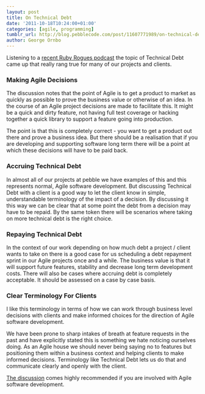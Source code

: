 ```yaml
---
layout: post
title: On Technical Debt
date: '2011-10-18T10:24:00+01:00'
categories: [agile, programming]
tumblr_url: http://blog.pebblecode.com/post/11607771989/on-technical-debt
author: George Ornbo
---
```

<p>Listening to a <a href="http://rubyrogues.com/technical-debt/">recent Ruby Rogues podcast</a> the topic of Technical Debt came up that really rang true for many of our projects and clients.</p>
<h3>Making Agile Decisions</h3>
<p>The discussion notes that the point of Agile is to get a product to market as quickly as possible to prove the business value or otherwise of an idea. In the course of an Agile project decisions are made to facilitate this. It might be a quick and dirty feature, not having full test coverage or hacking together a quick library to support a feature going into production.</p>
<p>The point is that this is completely correct - you want to get a product out there and prove a business idea. But there should be a realisation that if you are developing and supporting software long term there will be a point at which these decisions will have to be paid back.</p>
<h3>Accruing Technical Debt</h3>
<p>In almost all of our projects at pebble we have examples of this and this represents normal, Agile software development. But discussing Technical Debt with a client is a good way to let the client know in simple, understandable terminology of the impact of a decision. By discussing it this way we can be clear that at some point the debt from a decision may have to be repaid. By the same token there will be scenarios where taking on more technical debt is the right choice.</p>
<h3>Repaying Technical Debt</h3>
<p>In the context of our work depending on how much debt a project / client wants to take on there is a good case for us scheduling a debt repayment sprint in our Agile projects once and a while. The business value is that it will support future features, stability and decrease long term development costs. There will also be cases where accruing debt is completely acceptable. It should be assessed on a case by case basis.</p>
<h3>Clear Terminology For Clients</h3>
<p>I like this terminology in terms of how we can work through business level decisions with clients and make informed choices for the direction of Agile software development.</p>
<p>We have been prone to sharp intakes of breath at feature requests in the past and have explicitly stated this is something we hate noticing ourselves doing. As an Agile house we should never being saying no to features but positioning them within a business context and helping clients to make informed decisions. Terminology like Technical Debt lets us do that and communicate clearly and openly with the client.</p>
<p><a href="http://rubyrogues.com/technical-debt/">The discussion</a> comes highly recommended if you are involved with Agile software development.</p>
